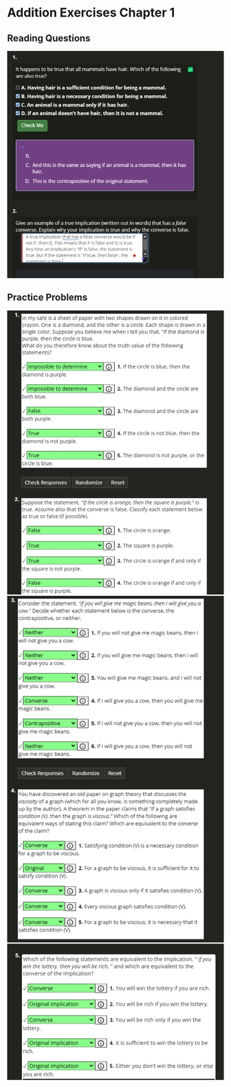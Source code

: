 # Addition Exercises Chapter 1

## Reading Questions
![reading1and2](./ch1s2images/Reading1and2.png)

## Practice Problems

![1and2](./ch1s2images/1and2.png)
![3and4](./ch1s2images/3and4.png)
![5](./ch1s2images/5.png)